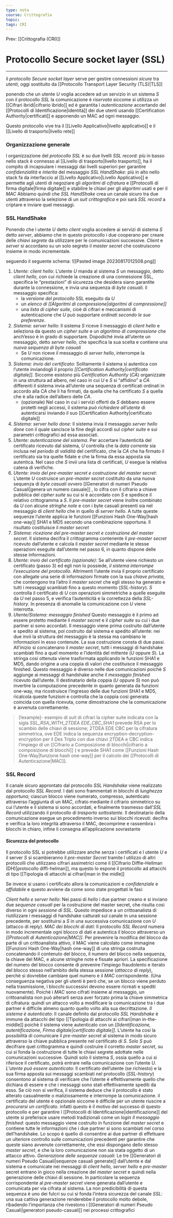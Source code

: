 ```yaml
---
type: nota
course: Crittografia
topic: 
tags: CRI
---
```


Prev: [[Crittografia (CRI)]]

# Protocollo Secure socket layer (SSL)
---
il  _protocollo Secure socket layer_  serve per gestire connessioni _sicure_ tra _utenti_, oggi sostituito da [[Protocollo Transport Layer Security (TLS)|TLS]]

ponendo che un utente $U$ voglia accedere ad un servizio in un sistema $S$ con il protocollo _SSL_ la comunicazione è _riservata_ siccome si utilizza un [[Cifrari ibridi|cifrario ibrido]] ed è garantita l _autenticazione_ accertando del [[Protocolli di Identificazione|identità]] dei due utenti usando [[Certification Authority|certificati]] e apponendo un MAC ad ogni messaggio.

Questo protocollo vive tra il [[Livello Applicativo|livello applicativo]] e il [[Livello di trasporto|livello rete]] 

### Organizzazione generale
l organizzazione del _protocollo SSL_ è su due livelli 
_SSL record_: 
	più in basso nello stack è connesso al [[Livello di trasporto|livello trasporto]],  ha il compito di incapsulare i messaggi dai livelli superiori per garantire _confidenzialità_ e _interita_ del messaggio
_SSL HandShake_: 
	più in alto nello stack fa da interfaccio al [[Livello Applicativo|Livello Applicativo]] e permette agli utenti di negoziare gli _algoritmi di cifratura_ e [[Protocolli di firma digitale|firma digitale]] e stabilire le chiavi per gli algoritmi usati e per il _MAC_ 
Abbiamo quindi che _SSL HandShake_ crea un canale sicuro tra due utenti attraverso la selezione di un _suit crittografica_ e poi sarà _SSL record_ a criptare e inviare quel messaggi.


### SSL HandShake
Ponendo che l utente $U$ detto _client_ voglia accedere ai servizi di sistema $S$ detto _server_, abbiamo che in questo protocollo i due cooperano per creare delle _chiavi segrete_ da utilizzare per le comunicazioni successive. 
_Client_ e _server_ si accordano su un solo segreto il _master secret_ che costruiscono insieme in modo incrementale.

seguendo il seguente schema:
![[Pasted image 20230817012508.png]]

1. _Utente: client hello_:
	  L’utente $U$ manda al sistema $S$ un messaggio, detto _client hello_, con cui richiede la creazione di una connessione SSL, specifica le “prestazioni” di sicurezza che desidera siano garantite durante la connessione, e invia una sequenza di _byte casuali_.  il messaggio specifica:
	  - la _versione del protocollo_ SSL eseguito da $U$
	  - un _elenco di [[Algoritmi di compressione|algoritmi di compressione]]_
	  - una _lista di cipher suite_, cioè di cifrari e meccanismi di autenticazione che $U$ può supportare _ordinati secondo le sue preferenze_. 
2. _Sistema: server hello_:
	  Il sistema $S$ riceve il messaggio di _client hello_ e seleziona da questo un _cipher suite_ e un _algoritmo di compressione_ che anch’esso è in grado di supportare. Dopodiché invia all’utente un messaggio, detto _server hello_, che specifica la sua scelta e contiene una _nuova sequenza di byte casuali_
	  - Se $U$ non riceve il messaggio di _server hello_, interrompe la comunicazione.
3. _Sistema: invio del certificato_:
	  Solitamente il sistema si autentica con l’utente inviandogli il proprio _[[Certification Authority|certificato digitale]]_. Siccome esistono più _Certification Authority_ (_CA_)  organizzate in una struttura ad albero, nel caso in cui  $U$ e $S$ si “affidino” a _CA_  differenti il sistema invia all’utente una sequenza di certificati ordinati in accordo alla _CA_ che li ha firmati, da quella che ha certificato $S$ a quella che è alla radice dell’albero delle _CA_.
	  - (opzionale) Nel caso in cui i servizi offerti da $S$ debbano essere protetti negli accessi, il sistema _può richiedere all’utente_ di autenticarsi inviando il suo [[Certification Authority|certificato digitale]] 
4.  _Sistema: server hello done_:
	   Il sistema invia il messaggio _server hello done_ con il quale sancisce la fine degli accordi sul _cipher suite_ e sui parametri crittografici ad essa associati. 
5.  _Utente: autenticazione del sistema_.
	   Per accertare l’autenticità del certificato ricevuto dal sistema, $U$ controlla che la _data corrente_ sia inclusa nel _periodo di validità_ del certificato, che la _CA_ che ha firmato il certificato sia tra quelle fidate e che la firma da essa apposta sia autentica. Nel caso che $S$ invii una lista di certificati, $U$ esegue la relativa catena di verifiche. 
6. _Utente: invio del pre-master secret e costruzione del master secret_:
	  L’utente $U$ costruisce un _pre-master secret_ costituito da una nuova sequenza di _byte casuali_ ovvero [[Generatori di numeri Pseudo Casuali|genera un numero casuale]] , lo cifra con il cifrario a chiave pubblica del _cipher suite_ su cui si è accordato con $S$ e spedisce il relativo crittogramma a $S$. Il _pre-master secret_ viene inoltre combinato da $U$ con alcune _stringhe note_ e con i byte casuali presenti sia nel messaggio di _client hello_ che in quello di _server hello_. A tutte queste sequenze l’utente applica le funzioni [[Funzioni Hash One-Way|hash one-way]] SHA1 e MD5 secondo una combinazione opportuna. Il risultato costituisce il _master secret_
7. _Sistema: ricezione del pre-master secret e costruzione del master secret_.
	  Il sistema decifra il crittogramma contenente il _pre-master secret_ ricevuto dall’utente e calcola il _master secret_ mediante le stesse operazioni eseguite dall’utente nel passo 6, in quanto dispone delle stesse informazioni. 
8.  _Utente: invio del certificato (opzionale)_:
	  Se all’utente viene richiesto un certificato (passo 3) ed egli non lo possiede, _il sistema interrompe l’esecuzione del protocollo_. Altrimenti l’utente invia il proprio certificato con allegate una serie di informazioni firmate con la sua _chiave privata_, che contengono tra l’altro il _master secret_ che egli stesso ha generato e tutti i messaggi scambiati fino a questo momento (_SSL-history_). $S$ controlla il certificato di $U$ con operazioni simmetriche a quelle eseguite da $U$ nel passo 5, e verifica l’autenticità e la correttezza della _SSL-history_. In presenza di anomalie la comunicazione con $U$ viene interrotta.
9.  _Utente/Sistema: messaggio finished_
	  Questo messaggio è il primo ad essere protetto mediante il _master secret_ e il _cipher suite_ su cui i due partner si sono accordati. Il messaggio viene prima costruito dall’utente e spedito al sistema, poi costruito dal sistema e spedito all’utente: nei due invii la struttura del messaggio è la stessa ma cambiano le informazioni in esso contenute. La sua costruzione consta di due passi. All’inizio si concatenano il _master secret_, tutti i messaggi di handshake scambiati fino a quel momento e l’identità del mittente ($U$ oppure $S$). La stringa cosi ottenuta viene trasformata applicando le funzioni SHA1 e MD5, dando origine a una coppia di valori che costituisce il messaggio finished. Questo messaggio è diverso nelle due comunicazioni poichè $S$ aggiunge ai messaggi di handshake anche il _messaggio finished_ ricevuto dall’utente. Il destinatario della coppia ($U$ oppure $S$) non può invertire la computazione precedente in quanto generata da funzioni one-way, ma ricostruisce l’ingresso delle due funzioni SHA1 e MD5, ricalcola queste funzioni e controlla che la coppia cosi generata coincida con quella ricevuta, come dimostrazione che la comunicazione è avvenuta correttamente.



 > [!example]- esempio di suit di cifrari
 > la cipher suite indicata con la sigla _SSL_RSA_WITH_2TDEA EDE_CBC_SHA1_ prevede RSA per lo scambio delle chiavi di sessione; 2TDEA EDE CBC per la cifratura simmetrica, ove EDE indica la sequenza encryption-decryption-encryption per il Des Triplo con due chiavi 2TDEA e CBC indica l’impiego di un [[Cifrario a Composizione di blocchi|cifrario a composizione di blocchi]] ( e prevede SHA1 come [[Funzioni Hash One-Way|funzione hash one-way]] per il calcolo dei [[Protocolli di Autenticazione|MAC]].
 
### SSL Record
Il canale sicuro approntato dal protocollo _SSL Handshake_ viene realizzato dal protocollo _SSL Record_. 
I dati sono frammentati in blocchi di _lunghezza opportuna_; ciascun blocco viene numerato, compresso, autenticato attraverso l’aggiunta di un _MAC_, cifrato mediante il cifrario simmetrico su cui l’utente e il sistema si sono accordati, e finalmente trasmesso dall’_SSL Record_ utilizzando il protocollo di _trasporto sottostante_. Il destinatario della comunicazione esegue un procedimento inverso sui blocchi ricevuti: decifra e verifica la loro integrità attraverso il MAC, decomprime e rassembra i blocchi in chiaro, infine li consegna all’applicazione sovrastante

#### Sicurezza del protocollo
Il protocollo SSL si potrebbe utilizzare anche senza i certificati e  l utente $U$ e il server $S$ si scambieranno il _pre-master Secret_ tramite l utilizzo di altri protocolli  che utilizzano cifrari assimetrici come il [[Cifrario Diffie-Hellman (DH)|protocollo diffi-helman]], ma questo lo espone il protocollo ad attacchi di tipo [[Tipologia di attacchi ai cifrari|man in the midle]]

Se invece si usano i certificato allora la comunicazioni e _confidenziale_ e _affidabile_ e questo avviene da come sono state progettati le fasi:


_Client hello e server hello_:
	Nei passi di _hello_ i due partner creano e si inviano due _sequenze casuali_ per la costruzione del master secret, che risulta cosi diverso in ogni _sessione di SSL_. Questo impedisce a un crittoanalista di riutilizzare i messaggi di handshake catturati sul canale in una sessione precedente, per sostituirsi a $S$ in una successiva comunicazione con $U$ (attacco di reply).
_MAC dei blocchi di dati_:
	Il protocollo _SSL Record_ numera in modo incrementale ogni blocco di dati e autentica il blocco attraverso un _[[Protocolli di Autenticazione|MAC]]_. Per prevenire la modifica del blocco da parte di un crittoanalista attivo, il MAC viene calcolato come immagine [[Funzioni Hash One-Way|hash one-way]] di una stringa costruita concatenando il contenuto del blocco, il numero del blocco nella sequenza, la chiave del MAC, e alcune stringhe note e fissate apriori. La specificazione del numero del blocco consente di prevenire l’impiego fraudolento e iterato del blocco stesso nell’ambito della stessa sessione (_attacco di reply_), perchè si dovrebbe cambiare quel numero e il _MAC_ corrispondente. 
		(Una conseguenza negativa per gli utenti è però che, se un blocco viene perduto nella trasmissione, i blocchi successivi devono essere ricreati e spediti nuovamente). 
	Poichè i _MAC_ sono cifrati insieme al messaggio, un crittoanalista non può alterarli senza aver forzato prima la chiave simmetrica di cifratura: quindi un attacco volto a modificare la comunicazione tra i due partner è difficile almeno quanto quello volto alla sua decrittazione.
_Il sistema è autenticato_:
	Il canale definito dal protocollo _SSL Handshake_ è immune da attacchi del tipo [[Tipologia di attacchi ai cifrari|man in-the-middle]] poichè il sistema viene autenticato con un _[[Identificazione, autentificazione, Firma digitale|certificato digitale]]_. L’utente ha cosi la possibilità di comunicare il _pre-master secret_ al sistema in modo sicuro attraverso la chiave pubblica presente nel certificato di $S$. Solo $S$ può decifrare quel crittogramma e quindi costruire il corretto _master secret_, su cui si fonda la costruzione di tutte le chiavi segrete adottate nelle comunicazioni successive. Quindi solo il sistema $S$, ossia quello a cui si riferisce il certificato, potrà entrare nella comunicazione con l’utente $U$. 
_L’utente può essere autenticato_: 
	Il certificato dell’utente (se richiesto) e la sua firma apposta sui messaggi scambiati nel protocollo (_SSL-history_) consentono al sistema di verificare che l’utente è effettivamente quello che dichiara di essere e che i messaggi sono stati effettivamente spediti da esso. Se ciò non si verifica, il sistema deduce che il protocollo è stato alterato casualmente o maliziosamente e interrompe la comunicazione.
	il certificato del utente è opzionale siccome è difficile per un utente riuscire a _procurarsi un certificato_. infatti questo è il motivo del successo di questo protocollo e per garantire l [[Protocolli di Identificazione|identificazione]] del utente si preferisce usare metodi tradizionali come un _login_
_Il messaggio finished_:
	questo messaggio viene costruito in funzione del _master secret_ e contiene tutte le informazioni che i due partner si sono scambiati nel corso dell’handshake. Lo scopo è quello di consentire ai due partner di effettuare un ulteriore controllo sulle comunicazioni precedenti per garantire che queste siano avvenute correttamente, che essi dispongano dello stesso _master secret_, e che la loro comunicazione non sia stata oggetto di un attacco attivo.
 _Generazione delle sequenze casuali_:
	Le tre [[Generatori di numeri Pseudo Casuali|sequenze casuali generate]] dall’utente e dal sistema e comunicate nei messaggi di _client hello, server hello_ e _pre-master_ secret entrano in gioco nella creazione del _master secret_ e quindi nella generazione delle chiavi di sessione. In particolare la sequenza corrispondente al _pre-master secret_ viene generata dall’utente e comunicata per via cifrata al sistema. La non predicibilità di questa sequenza è uno dei fulcri su cui si fonda l’intera sicurezza del canale _SSL_: una sua cattiva generazione renderebbe il protocollo molto debole, ribadendo l’importanza che rivestono i [[Generatori di numeri Pseudo Casuali|generatori pseudo-casuali]] nei processi crittografici
